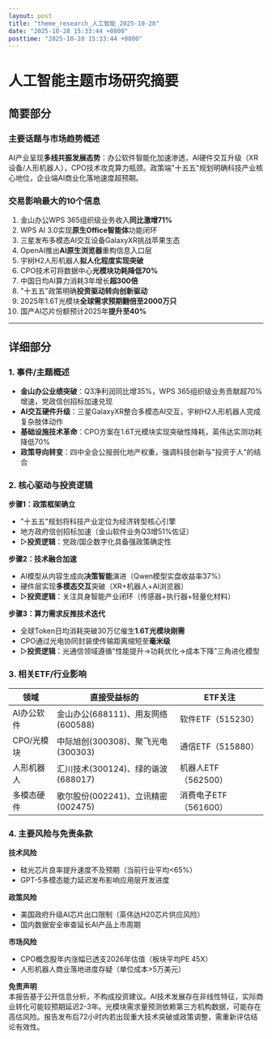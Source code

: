 ```yaml
---
layout: post
title: "theme_research_人工智能_2025-10-28"
date: "2025-10-28 15:33:44 +0800"
posttime: "2025-10-28 15:33:44 +0800"
---
```


# 人工智能主题市场研究摘要

## 简要部分

### 主要话题与市场趋势概述
AI产业呈现**多线共振发展态势**：办公软件智能化加速渗透，AI硬件交互升级（XR设备/人形机器人），CPO技术攻克算力瓶颈。政策端"十五五"规划明确科技产业核心地位，企业端AI商业化落地速度超预期。

### 交易影响最大的10个信息
1. 金山办公WPS 365组织级业务收入**同比激增71%**
2. WPS AI 3.0实现**原生Office智能体**功能闭环
3. 三星发布多模态AI交互设备GalaxyXR挑战苹果生态
4. OpenAI推出**AI原生浏览器**重构信息入口层
5. 宇树H2人形机器人**拟人化程度实现突破**
6. CPO技术可将数据中心**光模块功耗降低70%**
7. 中国日均AI算力消耗3年增长**超300倍**
8. "十五五"政策明确**投资驱动转向创新驱动**
9. 2025年1.6T光模块**全球需求预期翻倍至2000万只**
10. 国产AI芯片份额预计2025年**提升至40%**

---

## 详细部分

### 1. 事件/主题概述
- **金山办公业绩突破**：Q3净利润同比增35%，WPS 365组织级业务贡献超70%增速，党政信创招标加速兑现
- **AI交互硬件升级**：三星GalaxyXR整合多模态AI交互，宇树H2人形机器人完成复杂肢体动作
- **基础设施技术革命**：CPO方案在1.6T光模块实现突破性降耗，英伟达实测功耗降低70%
- **政策导向转变**：四中全会公报弱化地产权重，强调科技创新与"投资于人"的结合

### 2. 核心驱动与投资逻辑
**步骤1：政策框架确立**
- "十五五"规划将科技产业定位为经济转型核心引擎
- 地方政府信创招标加速（金山软件业务Q3增51%佐证）
- ▷**投资逻辑**：党政/国企数字化具备强政策确定性

**步骤2：技术融合加速**
- AI模型从内容生成向**决策智能**演进（Qwen模型实盘收益率37%）
- 硬件层实现**多模态交互**突破（XR+机器人+AI浏览器）
- ▷**投资逻辑**：关注具身智能产业闭环（传感器+执行器+轻量化材料）

**步骤3：算力需求反推技术迭代**
- 全球Token日均消耗突破30万亿催生**1.6T光模块刚需**
- CPO通过光电协同封装使传输距离缩短至**毫米级**
- ▷**投资逻辑**：光通信领域遵循"性能提升→功耗优化→成本下降"三角进化模型

### 3. 相关ETF/行业影响
| 领域                | 直接受益标的                     | ETF关注                |
|---------------------|----------------------------------|------------------------|
| AI办公软件         | 金山办公(688111)、用友网络(600588) | 软件ETF（515230）      |
| CPO/光模块         | 中际旭创(300308)、聚飞光电(300303) | 通信ETF（515880）      |
| 人形机器人         | 汇川技术(300124)、绿的谐波(688017) | 机器人ETF（562500）    |
| 多模态硬件         | 歌尔股份(002241)、立讯精密(002475) | 消费电子ETF（561600）  |

### 4. 主要风险与免责条款
**技术风险**  
- 硅光芯片良率提升速度不及预期（当前行业平均<65%）
- GPT-5多模态能力延迟发布影响应用层开发进度

**政策风险**  
- 美国政府升级AI芯片出口限制（英伟达H20芯片供应风险）
- 国内数据安全审查延长AI产品上市周期

**市场风险**  
- CPO概念股年内涨幅已透支2026年估值（板块平均PE 45X）
- 人形机器人商业落地进度存疑（单位成本>5万美元）

**免责声明**  
本报告基于公开信息分析，不构成投资建议。AI技术发展存在非线性特征，实际商业转化可能较预期延迟2-3年。光模块需求量预测依赖第三方机构数据，可能存在高估风险。报告发布后72小时内若出现重大技术突破或政策调整，需重新评估结论有效性。